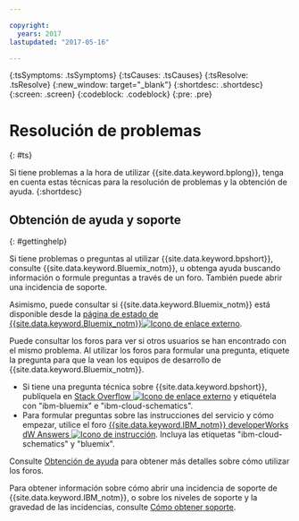 ```yaml
---

copyright:
  years: 2017
lastupdated: "2017-05-16"

---
```


{:tsSymptoms: .tsSymptoms}
{:tsCauses: .tsCauses}
{:tsResolve: .tsResolve}
{:new_window: target="_blank"}
{:shortdesc: .shortdesc}
{:screen: .screen}
{:codeblock: .codeblock}
{:pre: .pre}

# Resolución de problemas
{: #ts}

Si tiene problemas a la hora de utilizar {{site.data.keyword.bplong}}, tenga en cuenta estas técnicas para la resolución de problemas y la obtención de ayuda.
{:shortdesc}


## Obtención de ayuda y soporte
{: #gettinghelp}

Si tiene problemas o preguntas al utilizar {{site.data.keyword.bpshort}}, consulte {{site.data.keyword.Bluemix_notm}}, u obtenga ayuda buscando información o formule preguntas a través de un foro. También puede abrir una incidencia de soporte.

Asimismo, puede consultar si {{site.data.keyword.Bluemix_notm}} está disponible desde la <a href="https://developer.ibm.com/bluemix/support/#status" target="_blank">página de estado de {{site.data.keyword.Bluemix_notm}}<img src="../../icons/launch-glyph.svg" alt="Icono de enlace externo"></a>.

Puede consultar los foros para ver si otros usuarios se han encontrado con el mismo problema. Al utilizar los foros para formular una pregunta, etiquete la pregunta para que la vean los equipos de desarrollo de {{site.data.keyword.Bluemix_notm}}.
  * Si tiene una pregunta técnica sobre {{site.data.keyword.bpshort}}, publíquela en <a href="http://stackoverflow.com/search?q=ibm-cloud-schematics+ibm-bluemix" target="_blank">Stack Overflow <img src="../../icons/launch-glyph.svg" alt="Icono de enlace externo"></a> y etiquétela con "ibm-bluemix" e "ibm-cloud-schematics".
  * Para formular preguntas sobre las instrucciones del servicio y cómo empezar, utilice el foro <a href="https://developer.ibm.com/answers/topics/ibm-cloud-schematics/?smartspace=bluemix" target="_blank">{{site.data.keyword.IBM_notm}} developerWorks dW Answers <img src="../../icons/launch-glyph.svg" alt="Icono de instrucción"></a>. Incluya las etiquetas "ibm-cloud-schematics" y "bluemix".

Consulte [Obtención de ayuda](https://www.{DomainName}/docs/support/index.html#getting-help) para obtener más detalles sobre cómo utilizar los foros. 

Para obtener información sobre cómo abrir una incidencia de soporte de {{site.data.keyword.IBM_notm}}, o sobre los niveles de soporte y la gravedad de las incidencias, consulte [Cómo obtener soporte](/docs/support/index.html#contacting-support).
